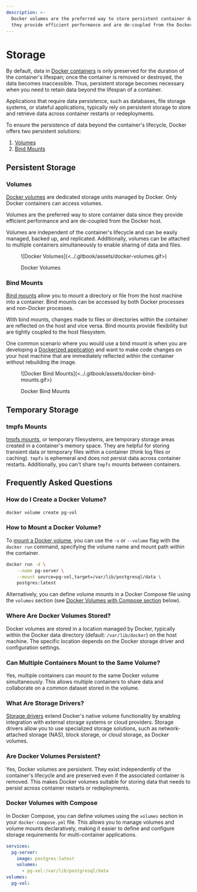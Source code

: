 ```yaml
---
description: >-
  Docker volumes are the preferred way to store persistent container data since
  they provide efficient performance and are de-coupled from the Docker host.
---
```


# Storage

By default, data in [Docker containers](containers.md) is only preserved for the duration of the container's lifespan; once the container is removed or destroyed, the data becomes inaccessible. Thus, persistent storage becomes necessary when you need to retain data beyond the lifespan of a container.&#x20;

Applications that require data persistence, such as databases, file storage systems, or stateful applications, typically rely on persistent storage to store and retrieve data across container restarts or redeployments.&#x20;

To ensure the persistence of data beyond the container's lifecycle, Docker offers two persistent solutions:

1. [Volumes](storage.md#volumes)
2. [Bind Mounts](storage.md#bind-mounts)

## Persistent Storage

### **Volumes**

[Docker volumes](https://docs.docker.com/storage/volumes/) are dedicated storage units managed by Docker. Only Docker containers can access volumes.

Volumes are the preferred way to store container data since they provide efficient performance and are de-coupled from the Docker host.

Volumes are independent of the container's lifecycle and can be easily managed, backed up, and replicated. Additionally, volumes can be attached to multiple containers simultaneously to enable sharing of data and files.

<figure>![Docker Volumes](<../.gitbook/assets/docker-volumes.gif>)<figcaption><p>Docker Volumes</p></figcaption></figure>

### **Bind Mounts**

[Bind mounts](https://docs.docker.com/storage/bind-mounts/) allow you to mount a directory or file from the host machine into a container. Bind mounts can be accessed by both Docker processes and non-Docker processes.

With bind mounts, changes made to files or directories within the container are reflected on the host and vice versa. Bind mounts provide flexibility but are tightly coupled to the host filesystem.

One common scenario where you would use a bind mount is when you are developing a [Dockerized application](overview.md#containerization-process) and want to make code changes on your host machine that are immediately reflected within the container without rebuilding the image.

<figure>![Docker Bind Mounts](<../.gitbook/assets/docker-bind-mounts.gif>)<figcaption><p>Docker Bind Mounts</p></figcaption></figure>

## **Temporary Storage**

### **tmpfs Mounts**

[tmpfs mounts](https://docs.docker.com/storage/tmpfs/), or temporary filesystems, are temporary storage areas created in a container's memory space. They are helpful for storing transient data or temporary files within a container (think log files or caching). `tmpfs` is ephemeral and does not persist data across container restarts. Additionally, you can't share `tmpfs` mounts between containers.

## Frequently Asked Questions

### How do I Create a Docker Volume?

```bash
docker volume create pg-vol
```

### How to Mount a Docker Volume?

To [mount a Docker volume](https://docs.docker.com/storage/volumes/#choose-the--v-or---mount-flag), you can use the `-v` or `--volume` flag with the `docker run` command, specifying the volume name and mount path within the container.&#x20;

```bash
docker run -d \
    --name pg-server \
    --mount source=pg-vol,target=/var/lib/postgresql/data \
    postgres:latest
```

Alternatively, you can define volume mounts in a Docker Compose file using the `volumes` section (see [Docker Volumes with Compose section](storage.md#docker-volumes-with-compose) below).

### Where Are Docker Volumes Stored?

Docker volumes are stored in a location managed by Docker, typically within the Docker data directory (default: `/var/lib/docker`) on the host machine. The specific location depends on the Docker storage driver and configuration settings.

### Can Multiple Containers Mount to the Same Volume?

Yes, multiple containers can mount to the same Docker volume simultaneously. This allows multiple containers to share data and collaborate on a common dataset stored in the volume.

### What Are Storage Drivers?

[Storage drivers](https://docs.docker.com/storage/storagedriver/) extend Docker's native volume functionality by enabling integration with external storage systems or cloud providers. Storage drivers allow you to use specialized storage solutions, such as network-attached storage (NAS), block storage, or cloud storage, as Docker volumes.

### Are Docker Volumes Persistent?

Yes, Docker volumes are persistent. They exist independently of the container's lifecycle and are preserved even if the associated container is removed. This makes Docker volumes suitable for storing data that needs to persist across container restarts or redeployments.

### Docker Volumes with Compose

In Docker Compose, you can define volumes using the `volumes` section in your `docker-compose.yml` file. This allows you to manage volumes and volume mounts declaratively, making it easier to define and configure storage requirements for multi-container applications.

```yaml
services:
  pg-server:
    image: postgres:latest
    volumes:
      - pg-vol:/var/lib/postgresql/data
volumes:
  pg-vol:
```
